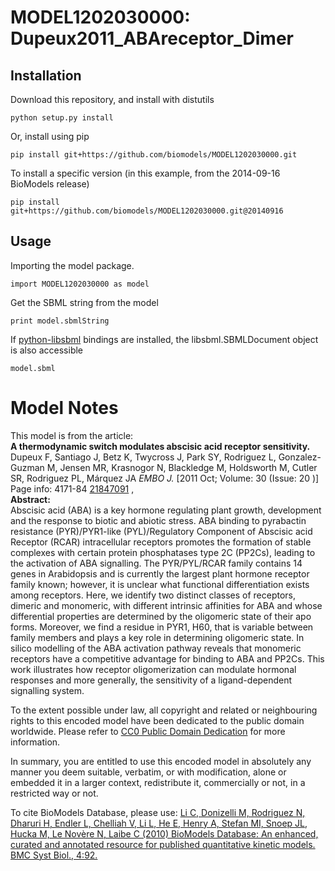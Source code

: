 # MODEL1202030000: Dupeux2011_ABAreceptor_Dimer

## Installation

Download this repository, and install with distutils

`python setup.py install`

Or, install using pip

`pip install git+https://github.com/biomodels/MODEL1202030000.git`

To install a specific version (in this example, from the 2014-09-16 BioModels release)

`pip install git+https://github.com/biomodels/MODEL1202030000.git@20140916`

## Usage

Importing the model package.

`import MODEL1202030000 as model`

Get the SBML string from the model

`print model.sbmlString`

If [python-libsbml](https://pypi.python.org/pypi/python-libsbml) bindings are
installed, the libsbml.SBMLDocument object is also accessible

`model.sbml`


# Model Notes


This model is from the article:  
**A thermodynamic switch modulates abscisic acid receptor sensitivity.**   
Dupeux F, Santiago J, Betz K, Twycross J, Park SY, Rodriguez L, Gonzalez-
Guzman M, Jensen MR, Krasnogor N, Blackledge M, Holdsworth M, Cutler SR,
Rodriguez PL, Márquez JA _EMBO J._ [2011 Oct; Volume: 30 (Issue: 20 )] Page
info: 4171-84 [21847091](http://www.ncbi.nlm.nih.gov/pubmed/21847091) ,  
**Abstract:**   
Abscisic acid (ABA) is a key hormone regulating plant growth, development and
the response to biotic and abiotic stress. ABA binding to pyrabactin
resistance (PYR)/PYR1-like (PYL)/Regulatory Component of Abscisic acid
Receptor (RCAR) intracellular receptors promotes the formation of stable
complexes with certain protein phosphatases type 2C (PP2Cs), leading to the
activation of ABA signalling. The PYR/PYL/RCAR family contains 14 genes in
Arabidopsis and is currently the largest plant hormone receptor family known;
however, it is unclear what functional differentiation exists among receptors.
Here, we identify two distinct classes of receptors, dimeric and monomeric,
with different intrinsic affinities for ABA and whose differential properties
are determined by the oligomeric state of their apo forms. Moreover, we find a
residue in PYR1, H60, that is variable between family members and plays a key
role in determining oligomeric state. In silico modelling of the ABA
activation pathway reveals that monomeric receptors have a competitive
advantage for binding to ABA and PP2Cs. This work illustrates how receptor
oligomerization can modulate hormonal responses and more generally, the
sensitivity of a ligand-dependent signalling system.

To the extent possible under law, all copyright and related or neighbouring
rights to this encoded model have been dedicated to the public domain
worldwide. Please refer to [CC0 Public Domain
Dedication](http://creativecommons.org/publicdomain/zero/1.0/) for more
information.

In summary, you are entitled to use this encoded model in absolutely any
manner you deem suitable, verbatim, or with modification, alone or embedded it
in a larger context, redistribute it, commercially or not, in a restricted way
or not.

To cite BioModels Database, please use: [Li C, Donizelli M, Rodriguez N,
Dharuri H, Endler L, Chelliah V, Li L, He E, Henry A, Stefan MI, Snoep JL,
Hucka M, Le Novère N, Laibe C (2010) BioModels Database: An enhanced, curated
and annotated resource for published quantitative kinetic models. BMC Syst
Biol., 4:92.](http://www.ncbi.nlm.nih.gov/pubmed/20587024)


